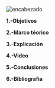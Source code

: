 ![encabezado](https://user-images.githubusercontent.com/75336529/120231087-3fc6e300-c216-11eb-9771-d2d81441e1b9.PNG)

**1.-Objetivos**

**2.-Marco téorico**

**3.-Explicación**

**4.-Video**

**5.-Conclusiones**

**6.-Bibliografia**
